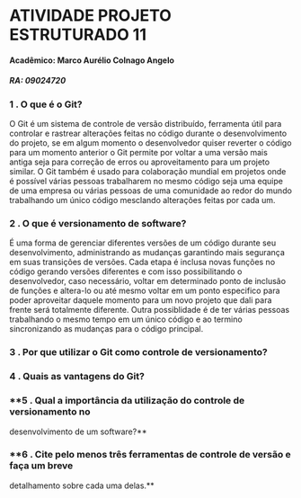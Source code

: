 # **ATIVIDADE PROJETO ESTRUTURADO 11**

#### Acadêmico: Marco Aurélio Colnago Angelo
##### RA: 09024720


### **1 . O que é o Git?**

O Git é um sistema de controle de versão distribuído, ferramenta útil para controlar e rastrear alterações feitas no código durante o desenvolvimento do projeto, se em algum momento o desenvolvedor quiser reverter o código para um momento anterior o Git permite por voltar a uma versão mais antiga seja para correção de erros ou aproveitamento para um projeto similar. O Git também é usado para colaboração mundial em projetos onde é possível várias pessoas trabalharem no mesmo código seja uma equipe de uma empresa ou várias pessoas de uma comunidade ao redor do mundo trabalhando um único código mesclando alterações feitas por cada um.

### **2 . O que é versionamento de software?**

É uma forma de gerenciar diferentes versões de um código durante seu desenvolvimento, administrando as mudanças garantindo mais segurança em suas transições de versões. Cada etapa é inclusa novas funções no código gerando versões diferentes e com isso possibilitando o desenvolvedor, caso necessário, voltar em determinado ponto de inclusão de funções e altera-lo ou até mesmo voltar em um ponto especifico para poder aproveitar daquele momento para um novo projeto que dali para frente será totalmente diferente. Outra possiblidade é de ter várias pessoas trabalhando o mesmo tempo em um único código e ao termino sincronizando as mudanças para o código principal.

### **3 . Por que utilizar o Git como controle de versionamento?**

### **4 . Quais as vantagens do Git?**

### **5 . Qual a importância da utilização do controle de versionamento no
desenvolvimento de um software?**

### **6 . Cite pelo menos três ferramentas de controle de versão e faça um breve
detalhamento sobre cada uma delas.**